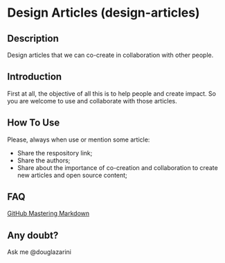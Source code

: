 # Design Articles (design-articles)

## Description
Design articles that we can co-create in collaboration with other people.

## Introduction
First at all, the objective of all this is to help people and create impact. So you are welcome to use and collaborate with those articles.

## How To Use
Please, always when use or mention some article:
- Share the respository link;
- Share the authors;
- Share about the importance of co-creation and collaboration to create new articles and open source content;

## FAQ
[GitHub Mastering Markdown](https://guides.github.com/features/mastering-markdown/)

## Any doubt?
Ask me @douglazarini
